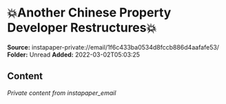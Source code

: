 # 💥Another Chinese Property Developer Restructures💥

**Source:** instapaper-private://email/1f6c433ba0534d8fccb886d4aafafe53/
**Folder:** Unread
**Added:** 2022-03-02T05:03:25




## Content
*Private content from instapaper_email*
